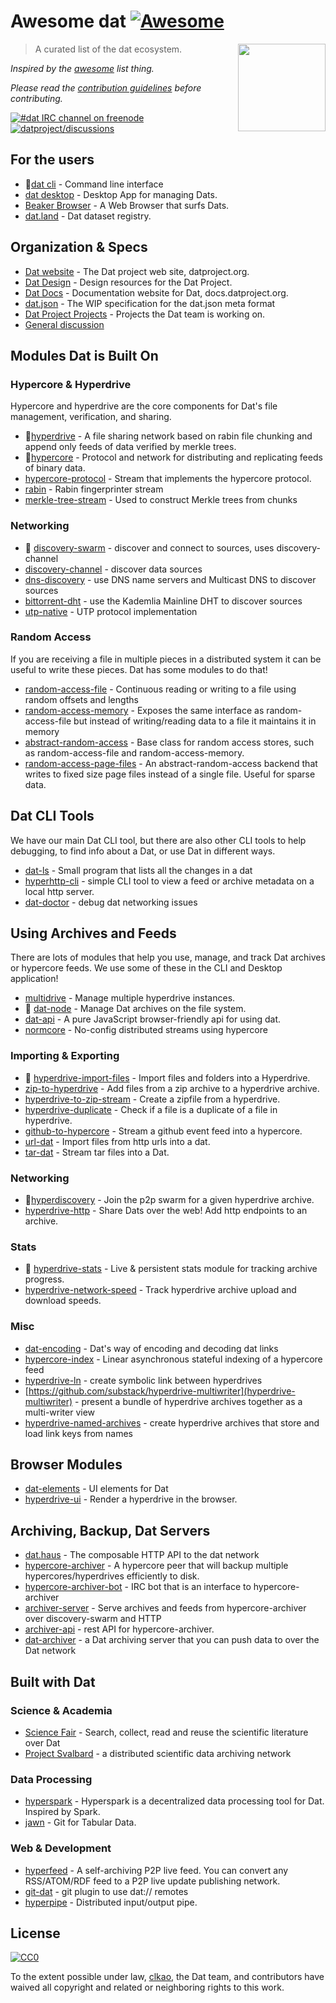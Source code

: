 # Awesome dat [![Awesome](https://cdn.rawgit.com/sindresorhus/awesome/d7305f38d29fed78fa85652e3a63e154dd8e8829/media/badge.svg)](https://github.com/sindresorhus/awesome)

[<img src="http://datproject.github.io/design/downloads/dat-data-logo.png" align="right" width="140">](https://datproject.org)

> A curated list of the dat ecosystem.

*Inspired by the [awesome](https://github.com/sindresorhus/awesome) list thing.*

*Please read the [contribution guidelines](contributing.md) before contributing.*

[![#dat IRC channel on freenode](https://img.shields.io/badge/irc%20channel-%23dat%20on%20freenode-blue.svg)](http://webchat.freenode.net/?channels=dat)
[![datproject/discussions](https://badges.gitter.im/Join%20Chat.svg)](https://gitter.im/datproject/discussions?utm_source=badge&utm_medium=badge&utm_campaign=pr-badge&utm_content=badge)


## For the users

- 📔[dat cli](https://github.com/datproject/dat) - Command line interface
- [dat desktop](https://github.com/datproject/dat-desktop) - Desktop App for managing Dats.
- [Beaker Browser](https://beakerbrowser.com/) - A Web Browser that surfs Dats.
- [dat.land](https://github.com/datproject/datfolder) - Dat dataset registry.

## Organization & Specs

- [Dat website](https://github.com/datproject/website) - The Dat project web site, datproject.org.
- [Dat Design](https://github.com/datproject/design) - Design resources for the Dat Project.
- [Dat Docs](https://github.com/datproject/docs) - Documentation website for Dat, docs.datproject.org.
- [dat.json](https://github.com/juliangruber/dat.json) - The WIP specification for the dat.json meta format
- [Dat Project Projects](https://github.com/datproject/projects) - Projects the Dat team is working on.
- [General discussion](https://github.com/datproject/discussions/issues)


## Modules Dat is Built On

### Hypercore & Hyperdrive

Hypercore and hyperdrive are the core components for Dat's file management, verification, and sharing.

- 📔[hyperdrive](https://github.com/mafintosh/hyperdrive) - A file sharing network based on rabin file chunking and append only feeds of data verified by merkle trees.
- 📔[hypercore](https://github.com/mafintosh/hypercore) - Protocol and network for distributing and replicating feeds of binary data.
- [hypercore-protocol](https://github.com/mafintosh/hypercore-protocol) - Stream that implements the hypercore protocol.
- [rabin](https://github.com/datproject/rabin) - Rabin fingerprinter stream
- [merkle-tree-stream](https://github.com/mafintosh/merkle-tree-stream) - Used to construct Merkle trees from chunks

### Networking

- 📔 [discovery-swarm](https://github.com/mafintosh/discovery-swarm) - discover and connect to sources, uses discovery-channel
- [discovery-channel](https://github.com/maxogden/discovery-channel) - discover data sources
- [dns-discovery](https://github.com/mafintosh/dns-discovery) - use DNS name servers and Multicast DNS to discover sources
- [bittorrent-dht](https://github.com/feross/bittorrent-dht) - use the Kademlia Mainline DHT to discover sources
- [utp-native](https://github.com/mafintosh/utp-native) - UTP protocol implementation

### Random Access

If you are receiving a file in multiple pieces in a distributed system it can be useful to write these pieces. Dat has some modules to do that!

- [random-access-file](https://github.com/mafintosh/random-access-file) - Continuous reading or writing to a file using random offsets and lengths
- [random-access-memory](https://github.com/mafintosh/random-access-memory) - Exposes the same interface as random-access-file but instead of writing/reading data to a file it maintains it in memory
- [abstract-random-access](https://github.com/juliangruber/abstract-random-access) - Base class for random access stores, such as random-access-file and  random-access-memory.
- [random-access-page-files](https://github.com/mafintosh/random-access-page-files) - An abstract-random-access backend that writes to fixed size page files instead of a single file. Useful for sparse data.


## Dat CLI Tools

We have our main Dat CLI tool, but there are also other CLI tools to help debugging, to find info about a Dat, or use Dat in different ways.

- [dat-ls](https://github.com/mafintosh/dat-ls) - Small program that lists all the changes in a dat
- [hyperhttp-cli](https://github.com/joehand/hyperhttp-cli) - simple CLI tool to view a feed or archive metadata on a local http server.
- [dat-doctor](https://github.com/joehand/dat-doctor) - debug dat networking issues


## Using Archives and Feeds

There are lots of modules that help you use, manage, and track Dat archives or hypercore feeds. We use some of these in the CLI and Desktop application!

 - [multidrive](https://github.com/yoshuawuyts/multidrive) - Manage multiple hyperdrive instances.
 - 📔 [dat-node](https://github.com/datproject/dat-node) - Manage Dat archives on the file system.
 - [dat-api](https://github.com/karissa/dat-api) - A pure JavaScript browser-friendly api for using dat.
 - [normcore](https://github.com/yoshuawuyts/normcore) - No-config distributed streams using hypercore

### Importing & Exporting

 - 📔 [hyperdrive-import-files](https://github.com/juliangruber/hyperdrive-import-files) - Import files and folders into a Hyperdrive.
 - [zip-to-hyperdrive](https://github.com/karissa/zip-to-hyperdrive) - Add files from a zip archive to a hyperdrive archive.
 - [hyperdrive-to-zip-stream](https://github.com/pfrazee/hyperdrive-to-zip-stream) - Create a zipfile from a hyperdrive.
 - [hyperdrive-duplicate](https://github.com/joehand/hyperdrive-duplicate) - Check if a file is a duplicate of a file in hyperdrive.
 - [github-to-hypercore](https://github.com/yoshuawuyts/github-to-hypercore) - Stream a github event feed into a hypercore.
 - [url-dat](https://github.com/joehand/url-dat) - Import files from http urls into a dat.
 - [tar-dat](https://github.com/joehand/tar-dat) - Stream tar files into a Dat.

### Networking

- 📔[hyperdiscovery](https://github.com/karissa/hyperdiscovery) - Join the p2p swarm for a given hyperdrive archive.
 - [hyperdrive-http](https://github.com/joehand/hyperdrive-http) - Share Dats over the web! Add http endpoints to an archive.

### Stats

 - 📔 [hyperdrive-stats](https://github.com/juliangruber/hyperdrive-stats) - Live & persistent stats module for tracking archive progress.
 - [hyperdrive-network-speed](https://github.com/joehand/hyperdrive-network-speed) - Track hyperdrive archive upload and download speeds.

### Misc

 - [dat-encoding](https://github.com/juliangruber/dat-encoding) - Dat's way of encoding and decoding dat links
 - [hypercore-index](https://github.com/juliangruber/hypercore-index) - Linear asynchronous stateful indexing of a hypercore feed
 - [hyperdrive-ln](https://github.com/poga/hyperdrive-ln) - create symbolic link between hyperdrives
 - [https://github.com/substack/hyperdrive-multiwriter](hyperdrive-multiwriter) - present a bundle of hyperdrive archives together as a multi-writer view
 - [hyperdrive-named-archives](https://github.com/substack/hyperdrive-named-archives) - create hyperdrive archives that store and load link keys from names


## Browser Modules

- [dat-elements](https://github.com/datproject/dat-elements) - UI elements for Dat
- [hyperdrive-ui](https://github.com/karissa/hyperdrive-ui) - Render a hyperdrive in the browser.


## Archiving, Backup, Dat Servers

- [dat.haus](https://github.com/juliangruber/dat.haus) - The composable HTTP API to the dat network
- [hypercore-archiver](https://github.com/mafintosh/hypercore-archiver) - A hypercore peer that will backup multiple hypercores/hyperdrives efficiently to disk.
- [hypercore-archiver-bot](https://github.com/mafintosh/hypercore-archiver-bot) - IRC bot that is an interface to hypercore-archiver
- [archiver-server](https://github.com/joehand/archiver-server) - Serve archives and feeds from hypercore-archiver over discovery-swarm and HTTP
- [archiver-api](https://github.com/joehand/archiver-api) - rest API for hypercore-archiver.
- [dat-archiver](https://github.com/maxogden/dat-archiver) - a Dat archiving server that you can push data to over the Dat network


## Built with Dat

### Science & Academia

- [Science Fair](https://github.com/codeforscience/sciencefair) - Search, collect, read and reuse the scientific literature over Dat
- [Project Svalbard](https://github.com/datproject/svalbard) - a distributed scientific data archiving network

### Data Processing

- [hyperspark](https://github.com/poga/hyperspark) - Hyperspark is a decentralized data processing tool for Dat. Inspired by Spark.
- [jawn](https://github.com/CfABrigadePhiladelphia/jawn) - Git for Tabular Data.

### Web & Development

- [hyperfeed](https://github.com/poga/hyperfeed) - A self-archiving P2P live feed. You can convert any RSS/ATOM/RDF feed to a P2P live update publishing network.
- [git-dat](https://github.com/substack/git-dat) - git plugin to use dat:// remotes
- [hyperpipe](https://github.com/mafintosh/hyperpipe) - Distributed input/output pipe.


## License

[![CC0](http://mirrors.creativecommons.org/presskit/buttons/88x31/svg/cc-zero.svg)](https://creativecommons.org/publicdomain/zero/1.0/)

To the extent possible under law, [clkao](https://github.com/clkao), the Dat team, and contributors have waived all copyright and related or neighboring rights to this work.

